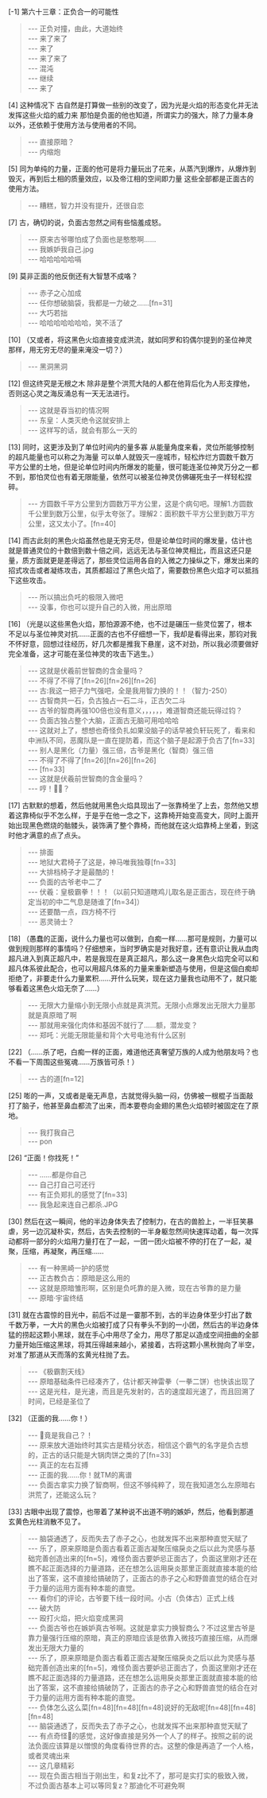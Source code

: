 
[-1] 第六十三章：正负合一的可能性
>--- 正负对撞，由此，大道始终<br>
>--- 来了来了<br>
>--- 来了<br>
>--- 来了来了<br>
>--- 混沌<br>
>--- 继续<br>
>--- 来了<br>

[4] 这种情况下 古自然是打算做一些别的改变了，因为光是火焰的形态变化并无法发挥这些火焰的威力来 那怕是负面的他也知道，所谓实力的强大，除了力量本身以外，还依赖于使用方法与使用者的不同。
>--- 直接原暗？<br>
>--- 内缩炮<br>

[5] 同为单纯的力量，正面的他可是将力量玩出了花来，从蒸汽到爆炸，从爆炸到毁灭，再到后土相的质量效应，以及帝江相的空间即力量 这些全部都是正面古的使用方法。
>--- 糟糕，智力并没有提升，还很自恋<br>

[7] 古，确切的说，负面古忽然之间有些恼羞成怒。
>--- 原来古爷哪怕成了负面也是憨憨啊……<br>
>--- 我嫉妒我自己.jpg<br>
>--- 哈哈哈哈哈嗝<br>

[9] 莫非正面的他反倒还有大智慧不成咯？
>--- 赤子之心加成<br>
>--- 任你想破脑袋，我都是一力破之……[fn=31]<br>
>--- 大巧若拙<br>
>--- 哈哈哈哈哈哈哈，笑不活了<br>

[10] （又或者，将这黑色火焰直接变成洪流，就如同罗和钧偶尔提到的圣位神灵那样，用无穷无尽的量来淹没一切？）
>--- 黑洞黑洞<br>

[12] 但这终究是无根之木 除非是整个洪荒大陆的人都在他背后化为人形支撑他，否则这心灵之海反涌总有一天无法进行。
>--- 这就是昋当初的情况啊<br>
>--- 东皇：人类灭绝令这就安排上<br>
>--- 这样写的话，就会有那么一天的<br>

[13] 同时，这更涉及到了单位时间内的量多寡 从能量角度来看，灵位所能够控制的超凡能量也可以称之为海量 可以单人就毁灭一座城市，轻松炸烂方圆数千数万平方公里的土地，但是论单位时间内所爆发的能量，很可能连圣位神灵万分之一都不到，那怕灵位也有着无限能量，依然可以被圣位神灵仿佛碾死虫子一样轻松捏碎。
>--- 方圆数千平方公里到方圆数万平方公里，这是个病句吧。理解1.方圆数千公里到数万公里，似乎太夸张了。理解2：面积数千平方公里到数万平方公里，这又太小了。[fn=40]<br>

[14] 而古此刻的黑色火焰虽然也是无穷无尽，但是论单位时间的爆发量，估计也就是普通灵位的十数倍到数十倍之间，远远无法与圣位神灵相比，而且这还只是量，质方面就更是差得远了，那些灵位运用各自的入微之力操纵之下，爆发出来的招式攻击或者凝练攻击，其质都超过了黑色火焰了，需要数份黑色火焰才可以抵挡下这些攻击。
>--- 所以搞出负吒的极限入微吧<br>
>--- 没事，你也可以提升自己的入微，用出原暗<br>

[16] （光是以这些黑色火焰，那怕源源不绝，也不过是碾压一些灵位罢了，根本不足以与圣位神灵对抗……正面的古也不仔细想一下，我却是看得出来，那钧对我不怀好意，回想过往经历，好几次都是推我下悬崖，这不对劲，所以我必须要做好完全准备，这才可能在圣位神灵的攻击下逃生。）
>--- 这就是伏羲前世智商的含金量吗？<br>
>--- 不得了不得了[fn=26][fn=26][fn=26]<br>
>--- 古:我这一把子力气强吧，全是我用智力换的！！（智力-250）<br>
>--- 古智商共一石，负古独占一石二斗，正古欠二斗<br>
>--- 古爷的智商再强100倍也没有意义，，，，，，难道智商还能玩得过钧？<br>
>--- 负面古独占整个大脑，正面古无脑可用哈哈哈<br>
>--- 这就对上了，想想也奇怪负扎如果没脑子的话早被负轩玩死了，看来和中洲队不同，恶魔队是一直在提防着，而这个脑子是起源于负古了[fn=33]<br>
>--- 别人是黑化（力量）强三倍，古爷是黑化（智商）强三倍<br>
>--- 不得了不得了[fn=26][fn=26][fn=26]<br>
>--- [fn=33]<br>
>--- 这就是伏羲前世智商的含金量吗？<br>
>--- 哼！🐘🍑？<br>

[17] 古默默的想着，然后他就用黑色火焰具现出了一张靠椅坐了上去，忽然他又想着这靠椅似乎不怎么样，于是乎在他一念之下，这靠椅开始变高变大，同时上面开始出现黑色燃烧的骷髅头，装饰满了整个靠椅，而他就在这火焰靠椅上坐着，到这时他才满意的点了点头。
>--- 排面<br>
>--- 地狱大君椅子了这是，神马唯我独尊[fn=33]<br>
>--- 大排档椅子才是最酷的！<br>
>--- 负面的古爷老中二了<br>
>--- 伏羲：皇极霸拳！！！（以前只知道瞎鸡儿取名是正面古，现在终于确定当初的中二气息是随谁了[fn=34]）<br>
>--- 还要酷一点，四方椅不行<br>
>--- 恶灵骑士？<br>

[18] （愚蠢的正面，说什么力量也可以做到，白痴一样……那可是规则，力量可以做到规则那样的事情吗？仔细想来，当时罗确实是对我好意，还有意识让我从血肉超凡进入到真正超凡中，若是我现在是真正超凡，那么这一身黑色火焰完全可以和超凡体系彼此配合，也可以用超凡体系的力量来重新塑造与使用，但是这個白痴却拒绝了，非要走什么力量累积……开什么玩笑，现在这力量我也动用不了，就只能够看着这黑色火焰无奈了……）
>--- 无限大力量缩小到无限小点就是真洪荒。无限小点爆发出无限大力量那就是真原暗了啊<br>
>--- 那就用来强化肉体和基因不就行了……额，潜龙变？<br>
>--- 郑吒：光能无限能量和背个大号电池有什么区别<br>

[22] （……杀了吧，白痴一样的正面，难道他还真奢望万族的人成为他朋友吗？也不看一下周围这些冤魂……万族皆可杀！）
>--- 古的道[fn=12]<br>

[25] 嘭的一声，又或者是毫无声息，古就觉得头脑一闷，仿佛被一根棍子当面敲打了脑子，他甚至鼻血都流了出来，而本要卷向金翅的黑色火焰顿时被固定在了原地。
>--- 我打我自己<br>
>--- pon<br>

[26] “正面！你找死！”
>--- ……都是你自己<br>
>--- 自己打自己可还行<br>
>--- 有正负郑扎的感觉了[fn=33]<br>
>--- 我急起来连自己都杀.JPG<br>

[30] 然后在这一瞬间，他的半边身体失去了控制力，在古的兽脸上，一半狂笑暴虐，另一边沉凝朴实，然后，古失去控制的一半身躯忽然间快速挥动着，每一次挥动都将一部分的火焰用力量打在了一起，一团一团火焰被不停的打在了一起，凝聚，压缩，再凝聚，再压缩……
>--- 有一种黑崎一护的感觉<br>
>--- 正古教负古：原暗是这么用的<br>
>--- 这就是原暗雏形啊，区别是负吒靠的是入微，现在古爷靠的是力量<br>
>--- 原暗·宇宙终结<br>

[31] 就在古震惊的目光中，前后不过是一霎那不到，古的半边身体至少打出了数千数万拳，一大片的黑色火焰被打成了只有拳头不到的一小团，然后古的半边身体猛的捞起这颗小黑球，就在手心中用尽了全力，用尽了那足以造成空间扭曲的全部力量开始压缩这黑球，将其压得越来越小，紧接着，古将这颗小黑秋抛向了半空，对准了那道从天而落的玄黄光柱抛了去。
>--- 《极霸割天线》<br>
>--- 原暗基础条件已经凑齐了，估计都天神雷拳（一拳二饼）也快该出现了<br>
>--- 这是光柱，是光速，而且是先发射的，古的速度超光速了，而且回溯了时间，已经是圣位了<br>

[32] （正面的我……你！）
>--- 🤡竟是我自己？！<br>
>--- 原来放大道始终时其实古是精分状态，相信这个霸气的名字是负古想的，正古的话只能是大锅肉饼之类的了[fn=33]<br>
>--- 真正的左右互搏<br>
>--- 正面的我……你！就TM的离谱<br>
>--- 负面古拿实力换了智商啊，但这不够纯粹了，现在我知道怎么左原暗右洪荒了，还能这么玩？<br>

[33] 古眼中出现了震惊，也带着了某种说不出道不明的嫉妒，然后，他看到那道玄黄色光柱消散不见了。
>--- 脑袋通透了，反而失去了赤子之心，也就发挥不出来那种直觉天赋了<br>
>--- 乐了，原来原暗是负面古看着正面古凝聚压缩戾炎之后以此为灵感与基础完善创造出来的[fn=5]，难怪负面古要妒忌正面古了，负面这里刚才还在瞧不起正面选择的力量道路，还在想怎么运用戾炎那里正面就直接本能的给出了答案，这不直接给搞破防了，正面古的赤子之心和野兽直觉的结合在对于力量的运用方面有种本能的直觉。<br>
>--- 看你们的评论，古爷要下线一段时间。小古（负体古）正式上线<br>
>--- 破大防<br>
>--- 殴打火焰，把火焰变成黑洞<br>
>--- 负面古爷也在嫉妒真古爷啊。这就是拿实力换智商么？不过这里古爷是靠力量强行压缩的原暗，真正的原暗应该是依靠入微技巧直接压缩，从而爆发出无限大力量的<br>
>--- 乐了，原来原暗是负面古看着正面古凝聚压缩戾炎之后以此为灵感与基础完善创造出来的[fn=5]，难怪负面古要妒忌正面古了，负面这里刚才还在瞧不起正面选择的力量道路，还在想怎么运用戾炎那里正面就直接本能的给出了答案，这不直接给搞破防了，正面古的赤子之心和野兽直觉的结合在对于力量的运用方面有种本能的直觉。<br>
>--- 负体怎么这么菜[fn=48][fn=48][fn=48]说好的无敌呢[fn=48][fn=48][fn=48]<br>
>--- 脑袋通透了，反而失去了赤子之心，也就发挥不出来那种直觉天赋了<br>
>--- 有点奇怪🤔的感觉，这好像直接是另外一个人了的样子。按照之前的说法负面应该算是以憎恨的角度看待世界的古。这整的像是再造了一个人格，或者灵魂出来<br>
>--- 这几章精彩<br>
>--- 现在负面古相当于刚出生，和复z比不了，那可是实打实的极致入微，不过负面古基本上可以等同复z？那迪化不可避免啊<br>
